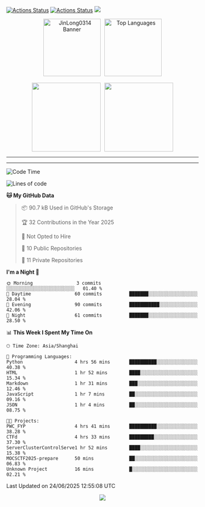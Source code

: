 [![Actions Status](https://github.com/JinLong0314/JinLong0314/workflows/wakatime-stats/badge.svg)](https://github.com/JinLong0314/JinLong0314/actions)
[![Actions Status](https://github.com/JinLong0314/JinLong0314/workflows/update-gh-activity-new/badge.svg)](https://github.com/JinLong0314/JinLong0314/actions)
![](https://visitor-badge-deno.deno.dev/JinLong0314.JinLong0314.svg)
<br>
 
<div align="center" style="display: flex; justify-content: center; align-items: center; gap: 10px;">
  <img src="https://socialify.git.ci/JinLong0314/JinLong0314/image?custom_language=Python&font=Inter&language=1&name=1&pattern=Plus" alt="JinLong0314 Banner" height="150"/>
  <img src="https://github-readme-stats.vercel.app/api/top-langs/?username=JinLong0314&hide_border=true" alt="Top Languages" height="150"/>
</div>

<br>

<div align="center" style="display: flex; justify-content: center; align-items: center; gap: 10px;">
  <img src="https://spotify-github-profile.kittinanx.com/api/view?uid=31afscsa66thkz2rxnganseg5i3a&cover_image=true&theme=default&show_offline=false&background_color=121212&interchange=true&bar_color=53b14f&bar_color_cover=true"  height="180"/>
  <img src="https://spotify-recently-played-readme.vercel.app/api?user=31afscsa66thkz2rxnganseg5i3a&count=5&width=600" height="180"/>
</div>


---

<!--START_SECTION:activity-->

<!--END_SECTION:activity-->

---

<!--START_SECTION:waka-->
![Code Time](http://img.shields.io/badge/Code%20Time-12%20hrs%2014%20mins-blue)

![Lines of code](https://img.shields.io/badge/From%20Hello%20World%20I%27ve%20Written-69.7%20thousand%20lines%20of%20code-blue)

**🐱 My GitHub Data** 

> 📦 90.7 kB Used in GitHub's Storage 
 > 
> 🏆 32 Contributions in the Year 2025
 > 
> 🚫 Not Opted to Hire
 > 
> 📜 10 Public Repositories 
 > 
> 🔑 11 Private Repositories 
 > 
**I'm a Night 🦉** 

```text
🌞 Morning                3 commits           ░░░░░░░░░░░░░░░░░░░░░░░░░   01.40 % 
🌆 Daytime                60 commits          ███████░░░░░░░░░░░░░░░░░░   28.04 % 
🌃 Evening                90 commits          ███████████░░░░░░░░░░░░░░   42.06 % 
🌙 Night                  61 commits          ███████░░░░░░░░░░░░░░░░░░   28.50 % 
```


📊 **This Week I Spent My Time On** 

```text
🕑︎ Time Zone: Asia/Shanghai

💬 Programming Languages: 
Python                   4 hrs 56 mins       ██████████░░░░░░░░░░░░░░░   40.38 % 
HTML                     1 hr 52 mins        ████░░░░░░░░░░░░░░░░░░░░░   15.34 % 
Markdown                 1 hr 31 mins        ███░░░░░░░░░░░░░░░░░░░░░░   12.46 % 
JavaScript               1 hr 7 mins         ██░░░░░░░░░░░░░░░░░░░░░░░   09.16 % 
JSON                     1 hr 4 mins         ██░░░░░░░░░░░░░░░░░░░░░░░   08.75 % 

🐱‍💻 Projects: 
PWC_FYP                  4 hrs 41 mins       ██████████░░░░░░░░░░░░░░░   38.28 % 
CTFd                     4 hrs 33 mins       █████████░░░░░░░░░░░░░░░░   37.30 % 
ServerClusterControlServe1 hr 52 mins        ████░░░░░░░░░░░░░░░░░░░░░   15.38 % 
MOCSCTF2025-prepare      50 mins             ██░░░░░░░░░░░░░░░░░░░░░░░   06.83 % 
Unknown Project          16 mins             █░░░░░░░░░░░░░░░░░░░░░░░░   02.21 % 
```


 Last Updated on 24/06/2025 12:55:08 UTC
<!--END_SECTION:waka-->



<p align="center">
  <img src="https://capsule-render.vercel.app/api?type=waving&color=gradient&height=60&section=footer"/>
</p>
